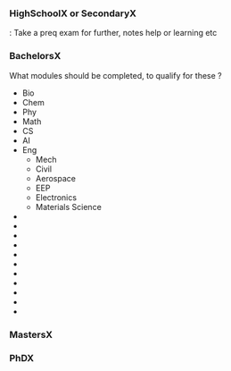 ### HighSchoolX or SecondaryX

: Take a preq exam for further, notes help or learning etc

### BachelorsX

What modules should be completed, to qualify for these ?

- Bio
- Chem
- Phy
- Math
- CS
- AI
- Eng
  - Mech
  - Civil
  - Aerospace
  - EEP
  - Electronics
  - Materials Science
-
-
-
-
-
-
-
-
-
-
-

### MastersX

### PhDX
